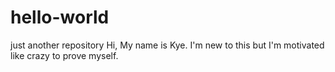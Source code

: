 # hello-world
just another repository
Hi, My name is Kye.
I'm new to this but I'm motivated like crazy to prove myself.
